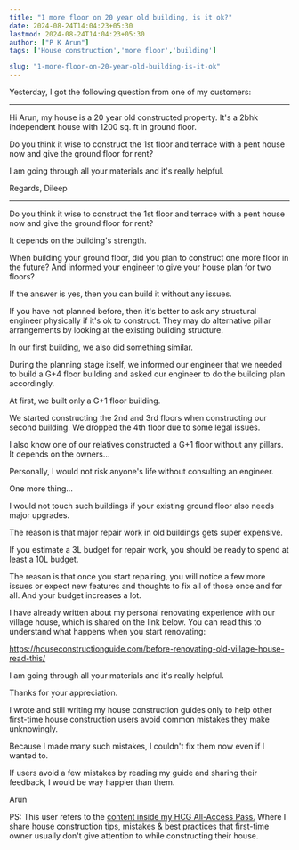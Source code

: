 ```yaml
---
title: "1 more floor on 20 year old building, is it ok?"
date: 2024-08-24T14:04:23+05:30
lastmod: 2024-08-24T14:04:23+05:30
author: ["P K Arun"]
tags: ['House construction','more floor','building']

slug: "1-more-floor-on-20-year-old-building-is-it-ok"
---
```


Yesterday, I got the following question from one of my customers:

---

Hi Arun, my house is a 20 year old constructed property. It's a 2bhk independent house with 1200 sq. ft in ground floor. 

Do you think it wise to construct the 1st floor and terrace with a pent house now and give the ground floor for rent?

I am going through all your materials and it's really helpful.

Regards,
Dileep

---
Do you think it wise to construct the 1st floor and terrace with a pent house now and give the ground floor for rent?

It depends on the building's strength.

When building your ground floor, did you plan to construct one more floor in the future? And informed your engineer to give your house plan for two floors?

If the answer is yes, then you can build it without any issues.

If you have not planned before, then it's better to ask any structural engineer physically if it's ok to construct. They may do alternative pillar arrangements by looking at the existing building structure.

In our first building, we also did something similar.

During the planning stage itself, we informed our engineer that we needed to build a G+4 floor building and asked our engineer to do the building plan accordingly.

At first, we built only a G+1 floor building.   

We started constructing the 2nd and 3rd floors when constructing our second building. We dropped the 4th floor due to some legal issues.

I also know one of our relatives constructed a G+1 floor without any pillars. It depends on the owners…

Personally, I would not risk anyone's life without consulting an engineer.

One more thing…

I would not touch such buildings if your existing ground floor also needs major upgrades. 

The reason is that major repair work in old buildings gets super expensive. 

If you estimate a 3L budget for repair work, you should be ready to spend at least a 10L budget.

The reason is that once you start repairing, you will notice a few more issues or expect new features and thoughts to fix all of those once and for all. And your budget increases a lot.

I have already written about my personal renovating experience with our village house, which is shared on the link below. You can read this to understand what happens when you start renovating:

https://houseconstructionguide.com/before-renovating-old-village-house-read-this/

I am going through all your materials and it's really helpful.

Thanks for your appreciation. 

I wrote and still writing my house construction guides only to help other first-time house construction users avoid common mistakes they make unknowingly.

Because I made many such mistakes, I couldn't fix them now even if I wanted to. 

If users avoid a few mistakes by reading my guide and sharing their feedback, I would be way happier than them.

Arun

PS: This user refers to the [content inside my HCG All-Access Pass.](https://houseconstructionguide.com/products/#all-access-pass) Where I share house construction tips, mistakes & best practices that first-time owner usually don't give attention to while constructing their house.
